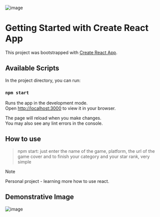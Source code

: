 ![image](https://github.com/LucasLima0202/oliator/assets/99288439/a6dc44eb-7e43-4c88-9246-d0d6f111d66c)


# Getting Started with Create React App

This project was bootstrapped with [Create React App](https://github.com/facebook/create-react-app).

## Available Scripts

In the project directory, you can run:

### `npm start`

Runs the app in the development mode.\
Open [http://localhost:3000](http://localhost:3000) to view it in your browser.

The page will reload when you make changes.\
You may also see any lint errors in the console.

## How to use

> npm start: just enter the name of the game, platform, the url of the game cover and to finish your category and your star rank, very simple

> [!NOTE]
> Personal project - learning more how to use react.


## Demonstrative Image  




![image](https://github.com/LucasLima0202/oliator/assets/99288439/b92ecd75-e44d-4a17-a16d-65358055d40b)

